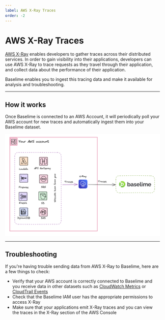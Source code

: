 ```yaml
---
label: AWS X-Ray Traces
order: -2
---
```


# AWS X-Ray Traces

[AWS X-Ray](https://aws.amazon.com/xray/) enables developers to gather traces across their distributed services. In order to gain visibility into their applications, developers can use AWS X-Ray to trace requests as they travel through their application, and collect data about the performance of their application.

Baselime enables you to ingest this tracing data and make it available for analysis and troubleshooting.

---

## How it works

Once Baselime is connected to an AWS Account, it will periodically poll your AWS account for new traces and automatically ingest them into your Baselime dataset.

![Sending X-Ray Traces to Baselime](../../assets/images/illustrations/sending-data/xray.png)

---

## Troubleshooting

If you're having trouble sending data from AWS X-Ray to Baselime, here are a few things to check:

- Verify that your AWS account is correctly connected to Baselime and you receive data in other datasets such as [CloudWatch Metrics](./cloudwatch-metrics.md) or [CloudTrail Events](./cloudtrail.md)
- Check that the Baselime IAM user has the appropriate permissions to access X-Ray
- Make sure that your applications emit X-Ray traces and you can view the traces in the X-Ray section of the AWS Console
